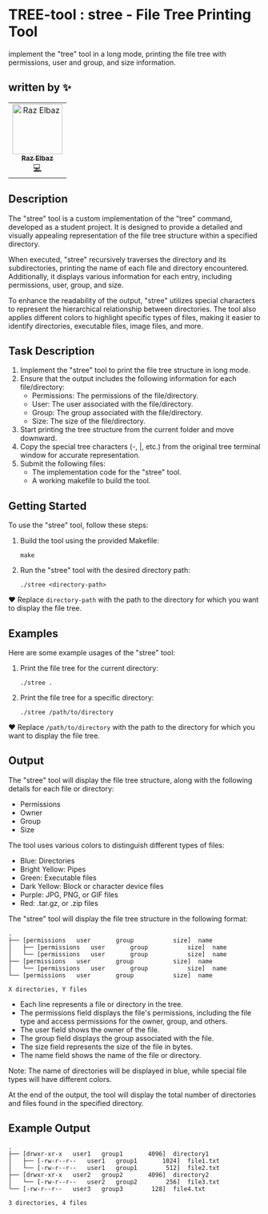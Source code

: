 # TREE-tool : stree - File Tree Printing Tool
implement the "tree" tool in a long mode, printing the file tree with permissions, user and group, and size information.

## written by ✨

<!-- ALL-CONTRIBUTORS-LIST:START - Do not remove or modify this section -->
<!-- prettier-ignore-start -->
<!-- markdownlint-disable -->
<table>
  <tr>
    <td align="center"><a href="https://github.com/RazElbaz"><img src="https://avatars.githubusercontent.com/u/93310416?v=4" width="100px;" alt="Raz Elbaz"/><br /><sub><b>Raz Elbaz</b></sub></a><br /><a href="https://github.com/RazElbaz" title="Code">💻</a> <br /> </td>
  </tr>
</table>

## Description
The "stree" tool is a custom implementation of the "tree" command, developed as a student project. It is designed to provide a detailed and visually appealing representation of the file tree structure within a specified directory.

When executed, "stree" recursively traverses the directory and its subdirectories, printing the name of each file and directory encountered. Additionally, it displays various information for each entry, including permissions, user, group, and size.

To enhance the readability of the output, "stree" utilizes special characters to represent the hierarchical relationship between directories. The tool also applies different colors to highlight specific types of files, making it easier to identify directories, executable files, image files, and more.

## Task Description
1. Implement the "stree" tool to print the file tree structure in long mode.
2. Ensure that the output includes the following information for each file/directory:
   - Permissions: The permissions of the file/directory.
   - User: The user associated with the file/directory.
   - Group: The group associated with the file/directory.
   - Size: The size of the file/directory.
3. Start printing the tree structure from the current folder and move downward.
4. Copy the special tree characters (-, |, etc.) from the original tree terminal window for accurate representation.
5. Submit the following files:
   - The implementation code for the "stree" tool.
   - A working makefile to build the tool.
   
## Getting Started

To use the "stree" tool, follow these steps:

1. Build the tool using the provided Makefile:

   ```shell
   make
   ```

2. Run the "stree" tool with the desired directory path:

   ```shell
   ./stree <directory-path>
   ```
♥   Replace `directory-path` with the path to the directory for which you want to display the file tree.

## Examples

Here are some example usages of the "stree" tool:

1. Print the file tree for the current directory:

   ```shell
   ./stree .
   ```

2. Print the file tree for a specific directory:

   ```shell
   ./stree /path/to/directory
   ```
 ♥   Replace `/path/to/directory` with the path to the directory for which you want to display the file tree.
## Output

The "stree" tool will display the file tree structure, along with the following details for each file or directory:

- Permissions
- Owner
- Group
- Size

The tool uses various colors to distinguish different types of files:

- Blue: Directories
- Bright Yellow: Pipes
- Green: Executable files
- Dark Yellow: Block or character device files
- Purple: JPG, PNG, or GIF files
- Red: .tar.gz, or .zip files

The "stree" tool will display the file tree structure in the following format:

```
.
├── [permissions   user       group           size]  name
│   ├── [permissions   user       group           size]  name
│   └── [permissions   user       group           size]  name
├── [permissions   user       group           size]  name
│   └── [permissions   user       group           size]  name
└── [permissions   user       group           size]  name

X directories, Y files
```

- Each line represents a file or directory in the tree.
- The permissions field displays the file's permissions, including the file type and access permissions for the owner, group, and others.
- The user field shows the owner of the file.
- The group field displays the group associated with the file.
- The size field represents the size of the file in bytes.
- The name field shows the name of the file or directory.

Note: The name of directories will be displayed in blue, while special file types will have different colors.

At the end of the output, the tool will display the total number of directories and files found in the specified directory.  
## Example Output
```
.
├── [drwxr-xr-x   user1   group1       4096]  directory1
│   ├── [-rw-r--r--   user1   group1       1024]  file1.txt
│   └── [-rw-r--r--   user1   group1        512]  file2.txt
├── [drwxr-xr-x   user2   group2       4096]  directory2
│   └── [-rw-r--r--   user2   group2        256]  file3.txt
└── [-rw-r--r--   user3   group3        128]  file4.txt

3 directories, 4 files

```

